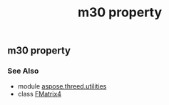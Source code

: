 ﻿---
title: m30 property
second_title: Aspose.3D for Python via .NET API References
description: 
type: docs
weight: 190
url: /python-net/aspose.threed.utilities/fmatrix4/m30/
is_root: false
---

## m30 property


### See Also
* module [aspose.threed.utilities](../../)
* class [FMatrix4](/3d/python-net/aspose.threed.utilities/fmatrix4)
